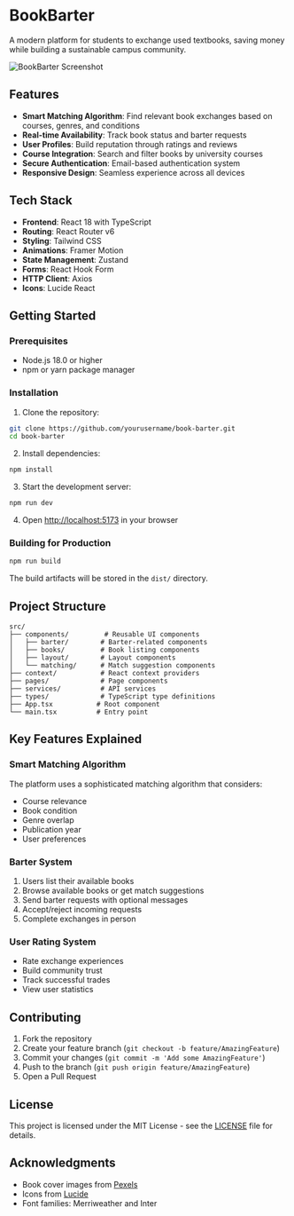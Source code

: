 # BookBarter

A modern platform for students to exchange used textbooks, saving money while building a sustainable campus community.

![BookBarter Screenshot](https://images.pexels.com/photos/1370295/pexels-photo-1370295.jpeg?auto=compress&cs=tinysrgb&w=800)

## Features

- **Smart Matching Algorithm**: Find relevant book exchanges based on courses, genres, and conditions
- **Real-time Availability**: Track book status and barter requests
- **User Profiles**: Build reputation through ratings and reviews
- **Course Integration**: Search and filter books by university courses
- **Secure Authentication**: Email-based authentication system
- **Responsive Design**: Seamless experience across all devices

## Tech Stack

- **Frontend**: React 18 with TypeScript
- **Routing**: React Router v6
- **Styling**: Tailwind CSS
- **Animations**: Framer Motion
- **State Management**: Zustand
- **Forms**: React Hook Form
- **HTTP Client**: Axios
- **Icons**: Lucide React

## Getting Started

### Prerequisites

- Node.js 18.0 or higher
- npm or yarn package manager

### Installation

1. Clone the repository:
```bash
git clone https://github.com/yourusername/book-barter.git
cd book-barter
```

2. Install dependencies:
```bash
npm install
```

3. Start the development server:
```bash
npm run dev
```

4. Open [http://localhost:5173](http://localhost:5173) in your browser

### Building for Production

```bash
npm run build
```

The build artifacts will be stored in the `dist/` directory.

## Project Structure

```
src/
├── components/         # Reusable UI components
│   ├── barter/        # Barter-related components
│   ├── books/         # Book listing components
│   ├── layout/        # Layout components
│   └── matching/      # Match suggestion components
├── context/           # React context providers
├── pages/             # Page components
├── services/          # API services
├── types/             # TypeScript type definitions
├── App.tsx           # Root component
└── main.tsx          # Entry point
```

## Key Features Explained

### Smart Matching Algorithm

The platform uses a sophisticated matching algorithm that considers:
- Course relevance
- Book condition
- Genre overlap
- Publication year
- User preferences

### Barter System

1. Users list their available books
2. Browse available books or get match suggestions
3. Send barter requests with optional messages
4. Accept/reject incoming requests
5. Complete exchanges in person

### User Rating System

- Rate exchange experiences
- Build community trust
- Track successful trades
- View user statistics

## Contributing

1. Fork the repository
2. Create your feature branch (`git checkout -b feature/AmazingFeature`)
3. Commit your changes (`git commit -m 'Add some AmazingFeature'`)
4. Push to the branch (`git push origin feature/AmazingFeature`)
5. Open a Pull Request

## License

This project is licensed under the MIT License - see the [LICENSE](LICENSE) file for details.

## Acknowledgments

- Book cover images from [Pexels](https://www.pexels.com)
- Icons from [Lucide](https://lucide.dev)
- Font families: Merriweather and Inter
